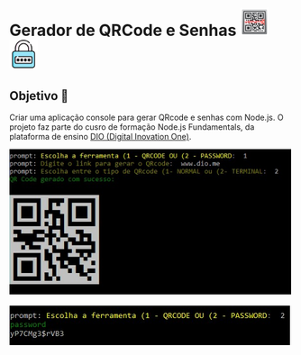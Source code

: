 <h1>Gerador de QRCode e Senhas		<img src="./src/images/qrcode.png" width="50px" heigth="50px"><img src="./src/images/senha.png" width="50px" heigth="50px"></h1>

<h2>Objetivo 🎯</h2>

<p>Criar uma aplicação console para gerar QRcode e senhas com Node.js. O projeto faz parte do cusro de formação Node.js Fundamentals, da plataforma de ensino <a href="https://www.dio.me/" target="_blank"> DIO (Digital Inovation One)</a>.</p>

<img src="./src/images/console_qrcode.jpg" width="500px">
</br></br>
<img src="./src/images/console_password.jpg">
